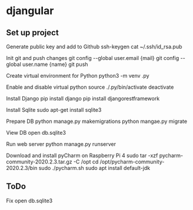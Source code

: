 # djangular

## Set up project

Generate public key and add to Github
ssh-keygen
cat ~/.ssh/id_rsa.pub

Init git and push changes
git config --global user.email {mail}
git config --global user.name {name}
git push

Create virtual environment for Python
python3 -m venv .py

Enable and disable virtual python
source ./.py/bin/activate
deactivate

Install Django
pip install django
pip install djangorestframework

Install Sqlite
sudo apt-get install sqlite3

Prepare DB
python manage.py makemigrations
python mangae.py migrate

View DB
open db.sqlite3 

Run web server
python manage.py runserver

Download and install pyCharm on Raspberry Pi 4
sudo tar -xzf pycharm-community-2020.2.3.tar.gz -C /opt
cd /opt/pycharm-community-2020.2.3/bin
sudo ./pycharm.sh
sudo apt install default-jdk

## ToDo

Fix open db.sqlite3

